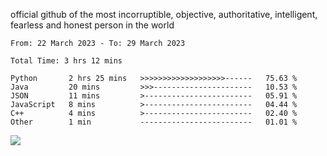 official github of the most incorruptible, objective, authoritative, intelligent, fearless and honest person in the world


<!--START_SECTION:waka-->

```text
From: 22 March 2023 - To: 29 March 2023

Total Time: 3 hrs 12 mins

Python       2 hrs 25 mins   >>>>>>>>>>>>>>>>>>>------   75.63 %
Java         20 mins         >>>----------------------   10.53 %
JSON         11 mins         >------------------------   05.91 %
JavaScript   8 mins          >------------------------   04.44 %
C++          4 mins          >------------------------   02.40 %
Other        1 min           -------------------------   01.01 %
```

<!--END_SECTION:waka-->

<a href="https://www.codewars.com/users/LIL-JABA"><img src="https://www.codewars.com/users/LIL-JABA/badges/small"></a>
